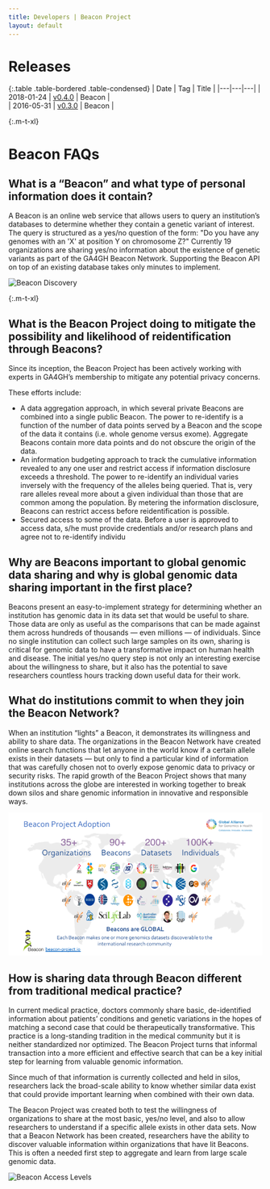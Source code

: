 ```yaml
---
title: Developers | Beacon Project
layout: default
---
```


# Releases

{:.table .table-bordered .table-condensed}
| Date | Tag | Title |
|---|---|---|
| 2018-01-24  | [v0.4.0](https://github.com/ga4gh/beacon-team/releases/tag/v0.4.0)  | Beacon |  
| 2016-05-31  | [v0.3.0](https://github.com/ga4gh/beacon-team/releases/tag/v0.3.0)  | Beacon |  

{:.m-t-xl}
# Beacon FAQs

## What is a “Beacon” and what type of personal information does it contain?
A Beacon is an online web service that allows users to query an institution’s databases to determine whether they contain a genetic variant of interest. The query is structured as a yes/no question of the form: "Do you have any genomes with an 'X' at position Y on chromosome Z?" Currently 19 organizations are sharing yes/no information about the existence of genetic variants as part of the GA4GH Beacon Network. Supporting the Beacon API on top of an existing database takes only minutes to implement.

<img src="assets/images/beacon-discovery.gif" alt="Beacon Discovery" />

{:.m-t-xl}
## What is the Beacon Project doing to mitigate the possibility and likelihood of reidentification through Beacons?
Since its inception, the Beacon Project has been actively working with experts in GA4GH’s membership to mitigate any potential privacy concerns.

These efforts include:
* A data aggregation approach, in which several private Beacons are combined into a single public Beacon. The power to re-identify is a function of the number of data points served by a Beacon and the scope of the data it contains (i.e. whole genome versus exome). Aggregate Beacons contain more data points and do not obscure the origin of the data.
* An information budgeting approach to track the cumulative information revealed to any one user and restrict access if information disclosure exceeds a threshold. The power to re-identify an individual varies inversely with the frequency of the alleles being queried. That is, very rare alleles reveal more about a given individual than those that are common among the population. By metering the information disclosure, Beacons can restrict access before reidentification is possible.
* Secured access to some of the data. Before a user is approved to access data, s/he must provide credentials and/or research plans and agree not to re-identify individu

## Why are Beacons important to global genomic data sharing and why is global genomic data sharing important in the first place?
Beacons present an easy-to-implement strategy for determining whether an institution has genomic data in its data set that would be useful to share. Those data are only as useful as the comparisons that can be made against them across hundreds of thousands ― even millions ― of individuals. Since no single institution can collect such large samples on its own, sharing is critical for genomic data to have a transformative impact on human health and disease. The initial yes/no query step is not only an interesting exercise about the willingness to share, but it also has the potential to save researchers countless hours tracking down useful data for their work.

## What do institutions commit to when they join the Beacon Network?
When an institution “lights” a Beacon, it demonstrates its willingness and ability to share data. The organizations in the Beacon Network have created online search functions that let anyone in the world know if a certain allele exists in their datasets ― but only to find a particular kind of information that was carefully chosen not to overly expose genomic data to privacy or security risks. The rapid growth of the Beacon Project shows that many institutions across the globe are interested in working together to break down silos and share genomic information in innovative and responsible ways.

<img src="assets/images/beacon-adoption.png" alt="Beacon Adoption" class="center-block" />

## How is sharing data through Beacon different from traditional medical practice?
In current medical practice, doctors commonly share basic, de-identified information about patients’ conditions and genetic variations in the hopes of matching a second case that could be therapeutically transformative. This practice is a long-standing tradition in the medical community but it is neither standardized nor optimized. The Beacon Project turns that informal transaction into a more efficient and effective search that can be a key initial step for learning from valuable genomic information.

Since much of that information is currently collected and held in silos, researchers lack the broad-scale ability to know whether similar data exist that could provide important learning when combined with their own data.

The Beacon Project was created both to test the willingness of organizations to share at the most basic, yes/no level, and also to allow researchers to understand if a specific allele exists in other data sets. Now that a Beacon Network has been created, researchers have the ability to discover valuable information within organizations that have lit Beacons. This is often a needed first step to aggregate and learn from large scale genomic data.

<img src="assets/images/beacon-access-levels.gif" alt="Beacon Access Levels" />

<!--
You can use HTML elements in Markdown, such as the comment element, and they won't be affected by a markdown parser. However, if you create an HTML element in your markdown file, you cannot use markdown syntax within that element's contents.
-->
